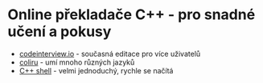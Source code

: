 Online překladače C++ - pro snadné učení a pokusy
=================================================

- [codeinterview.io](https://codeinterview.io/online-c-compiler) - současná editace pro více uživatelů
- [coliru](http://coliru.stacked-crooked.com/) - umí mnoho různých jazyků
- [C++ shell](http://cpp.sh/) - velmi jednoduchý, rychle se načítá


